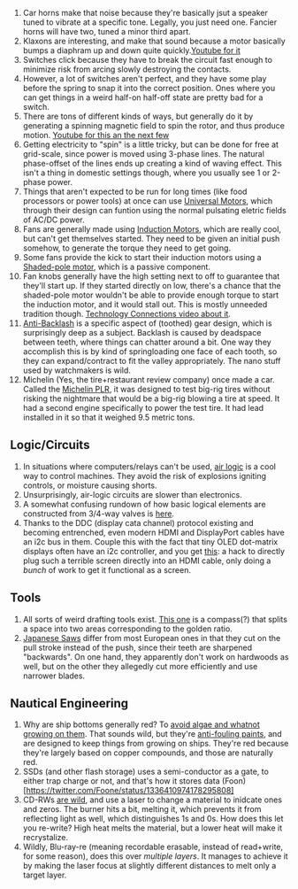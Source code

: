 1. Car horns make that noise because they're basically jsut a speaker tuned to vibrate at a specific tone. Legally, you just need one. Fancier horns will have two, tuned a minor third apart.
1. Klaxons are interesting, and make that sound because a motor basically bumps a diaphram up and down quite quickly.[Youtube for it](https://www.youtube.com/watch?v=adD5oC2asXI)
1. Switches click because they have to break the circuit fast enough to minimize risk from arcing slowly destroying the contacts.
1. However, a lot of switches aren't perfect, and they have some play before the spring to snap it into the correct position. Ones where you can get things in a weird half-on half-off state are pretty bad for a switch.
1. There are tons of different kinds of ways, but generally do it by generating a spinning magnetic field to spin the rotor, and thus produce motion. [Youtube for this an the next few](https://www.youtube.com/watch?v=hQ3GW7lVBWY)
1. Getting electricity to "spin" is a little tricky, but can be done for free at grid-scale, since power is moved using 3-phase lines. The natural phase-offset of the lines ends up creating a kind of waving effect. This isn't a thing in domestic settings though, where you usually see 1 or 2-phase power.
1. Things that aren't expected to be run for long times (like food processors or power tools) at once can use [Universal Motors](https://en.wikipedia.org/wiki/Universal_motor), which through their design can funtion using the normal pulsating eletric fields of AC/DC power.
1. Fans are generally made using [Induction Motors](https://en.wikipedia.org/wiki/Induction_motor), which are really cool, but can't get themselves started. They need to be given an initial push somehow, to generate the torque they need to get going.
1. Some fans provide the kick to start their induction motors using a [Shaded-pole motor](https://en.wikipedia.org/wiki/Shaded-pole_motor),  which is a passive component.
1. Fan knobs generally have the high setting next to off to guarantee that they'll start up. If they started directly on low, there's a chance that the shaded-pole motor wouldn't be able to provide enough torque to start the induction motor, and it would stall out. This is mostly unneeded tradition though. [Technology Connections video about it](https://www.youtube.com/watch?v=hQ3GW7lVBWY).
1. [Anti-Backlash](https://youtu.be/9JnP9qNtnIQ?t=531) is a specific aspect of (toothed) gear design, which is surprisingly deep as a subject. Backlash is caused by deadspace between teeth, where things can chatter around a bit. One way they accomplish this is by kind of springloading one face of each tooth, so they can expand/contract to fit the valley appropriately. The nano stuff used by watchmakers is wild.
1. Michelin (Yes, the tire+restaurant review company) once made a car. Called the [Michelin PLR](https://en.wikipedia.org/wiki/Michelin_PLR), it was designed to test big-rig tires without risking the nightmare that would be a big-rig blowing a tire at speed. It had a second engine specifically to power the test tire. It had lead installed in it so that it weighed 9.5 metric tons.

## Logic/Circuits
1. In situations where computers/relays can't be used, [air logic](https://en.wikipedia.org/wiki/Pneumatics#Pneumatic_logic) is a cool way to control machines. They avoid the risk of explosions igniting controls, or moisture causing shorts.
1. Unsurprisingly, air-logic circuits are slower than electronics.
1. A somewhat confusing rundown of how basic logical elements are constructed from 3/4-way valves is [here](https://www.hydraulicspneumatics.com/technologies/pneumatic-valves/article/21122363/basics-of-pneumatic-logic).
1. Thanks to the DDC (display cata channel) protocol existing and becoming entrenched, even modern HDMI and DisplayPort cables have an i2c bus in them. Couple this with the fact that tiny OLED dot-matrix displays often have an i2c controller, and you get [this](https://mitxela.com/projects/ddc-oled): a hack to directly plug such a terrible screen directly into an HDMI cable, only doing a *bunch* of work to get it functional as a screen.

## Tools
1. All sorts of weird drafting tools exist. [This one](https://youtu.be/PVQFvHuJHec?t=13://youtu.be/PVQFvHuJHec?t=131) is a compass(?) that splits a space into  two areas corresponding to the golden ratio.
1. [Japanese Saws](https://en.wikipedia.org/wiki/Japanese_saw) differ from most European ones in that they cut on the pull stroke instead of the push, since their teeth are sharpened "backwards". On one hand, they apparently don't work on hardwoods as well, but on the other they allegedly cut more efficiently and use narrower blades.

## Nautical Engineering
1. Why are ship bottoms generally red? To [avoid algae and whatnot growing on them](https://www.youtube.com/watch?v=-AdW030xQB4). That sounds wild, but they're [anti-fouling paints](https://en.wikipedia.org/wiki/Anti-fouling_paint), and are designed to keep things from growing on ships. They're red because they're largely based on copper compounds, and those are naturally red.
1. SSDs (and other flash storage) uses a semi-conductor as a gate, to either trap charge or not, and that's how it stores data (Foon)[https://twitter.com/Foone/status/1336410974178295808]
1. CD-RWs [are wild](https://twitter.com/Foone/status/1336413407503818752), and use a laser to change a material to inidcate ones and zeros. The burner hits a bit, melting it, which prevents it from reflecting light as well, which distinguishes 1s and 0s. How does this let you re-write? High heat melts the material, but a lower heat will make it recrystalize. 
1. Wildly, Blu-ray-re (meaning recordable erasable, instead of read+write, for some reason), does this over *multiple layers*. It manages to achieve it by making the laser focus at slightly different distances to melt only a target layer.
